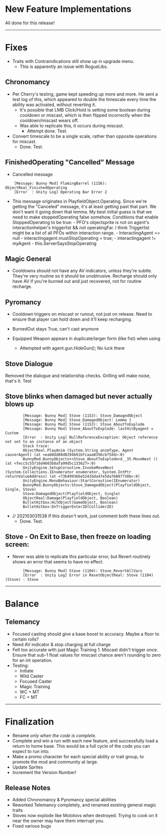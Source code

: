 ﻿# New Feature Implementations

All done for this release!

---

# Fixes
- Traits with Contraindications still show up in upgrade menu.
  - This is apparently an issue with RogueLibs.

## Chronomancy
- Per Cherry's testing, game kept speeding up more and more. He sent a test log of this, which appeared to double the timescale every time the ability was activated, without reverting it.
    - It's possible that LMB Click/Hold is setting some boolean during cooldown or miscast, which is then flipped incorrectly when the cooldown/miscast wears off.
	- Was able to replicate this, it occurs during miscast.
      - Attempt done. Test.
- Convert timescale to be a single scale, rather than opposite operations for miscast.
  - Done. Test.


## FinishedOperating "Cancelled" Message
- Cancelled message
```
    [Message: Bunny Mod] FlamingBarrel (1156): ObjectReal_FinishedOperating
    [Error  : Unity Log] Operating Bar Error 2
```

  - This message originates  in PlayfieldObject.Operating. Since we're getting the "Canceled" message, it's at least getting past that part. We don't want it going down that lemma. My best initial guess is that we need to make stoppedOperating false somehow. Conditions that enable StoppedOperating to be true:
		- PFO's objectsprite is not on agent's interactionhelper's triggerlist && not operatingFar. I think Triggerlist might be a list of all PFOs within interaction range.
		- InteractingAgent == null
		- interactingagent.mustStopOperating = true;
		- interactingagent != myAgent
		- this.ServerSaysStopOperating

## Magic General
- Cooldowns should not have any AV indicators, unless they're subtle. They're very routine so it should be unobtrusive. Recharge should only have AV if you're burned out and just recovered, not for routine recharge.

## Pyromancy
- Cooldown triggers on miscast or runout, not just on release. Need to ensure that player can hold down and it'll keep recharging.

- BurnedOut stays True, can't cast anymore

- Equipped Weapon appears in duplicate/larger form (like fist) when using
	- Attempted with agent.gun.HideGun(); No luck there

## Stove Dialogue

Removed the dialogue and relationship checks. Grilling will make noise, that's it.
	Test

## Stove blinks when damaged but never actually blows up
```
		[Message: Bunny Mod] Stove (1153): Stove_DamagedObject
		[Message: Bunny Mod] Stove_DamagedObject: Lemma 1
		[Message: Bunny Mod] Stove (1153): Stove_AboutToExplode
		[Message: Bunny Mod] Stove_AboutToExplode: lastHitByagent = Custom
		[Error  : Unity Log] NullReferenceException: Object reference not set to an instance of an object
		Stack trace:
		ObjectReal.PlayAnim (System.String animType, Agent causerAgent) (at <eab0dd80d8294b91bfcaaa0356cbf5dd>:0)
		BunnyMod.BunnyObjects+<Stove_AboutToExplode>d__35.MoveNext () (at <fecc5c55716d4603b8afa99d5c133627>:0)
		UnityEngine.SetupCoroutine.InvokeMoveNext (System.Collections.IEnumerator enumerator, System.IntPtr returnValueAddress) (at <73b499366e5241bda47e5da76897738b>:0)
		UnityEngine.MonoBehaviour:StartCoroutine(IEnumerator)
		BunnyMod.BunnyObjects:Stove_DamagedObject(PlayfieldObject, Single, Stove)
		Stove:DamagedObject(PlayfieldObject, Single)
		ObjectReal:Damage(PlayfieldObject, Boolean)
		BulletHitbox:HitObject(GameObject, Boolean)
		BulletHitbox:OnTriggerEnter2D(Collider2D)
```
- // 202103031538 If this doesn't work, just comment both these lines out.
	- Done. Test.

## Stove - On Exit to Base, then freeze on loading screen:
- Never was able to replicate this particular error, but Revert routinely shows an error that seems to have no effect. 
```
		[Message: Bunny Mod] Stove (1104): Stove_RevertAllVars
		[Error  : Unity Log] Error in ResetObjectReal: Stove (1104) (Stove) - Stove
```

---

# Balance

## Telemancy
- Focused casting should give a base boost to accuracy. Maybe a floor to certain rolls?
- Need AV indicator & stop charging at full charge 
- Felt too accurate with just Magic Training 1. Miscast didn't trigger once. Ensure that sub-1 float values for miscast chance aren't rounding to zero for an int operation.
- Testing:
	- Initiate
	- Wild Caster
    - Focused Caster
    - Magic Training
    - WC + MT
    - FC + MT

---

# Finalization
- Rename *only when the code is complete*.
- Complete and win a run with each new feature, and successfully load a return to home base. This would be a full cycle of the code you can expect to run into.
- Make a promo character for each special ability or trait group, to promote the mod and community at large.
- Update Sprites
- Increment the Version Number!

## Release Notes 

- Added Chronomancy & Pyromancy special abilities
- Reworked Telemancy completely, and renamed existing general magic traits
- Stoves now explode like Molotovs when destroyed. Trying to cook on it near the owner may have them interrupt you.
- Fixed various bugs